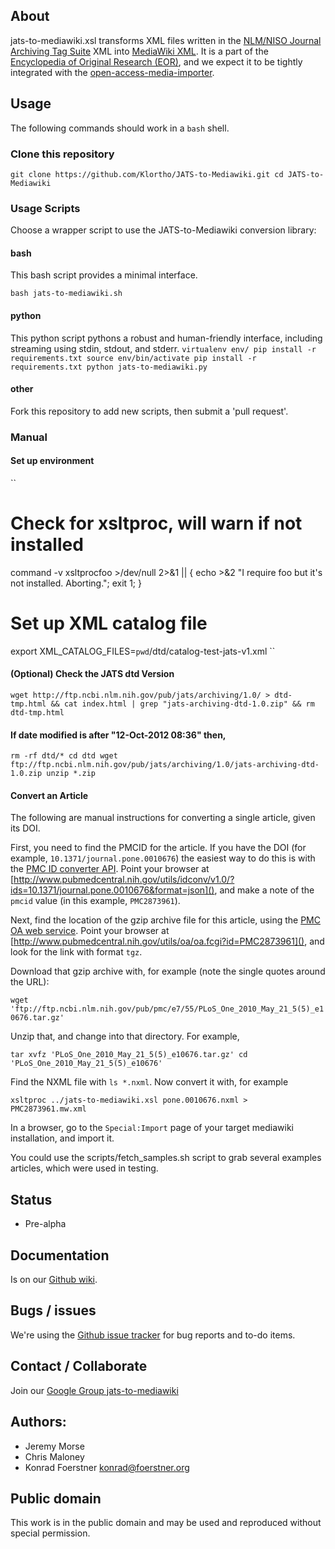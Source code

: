 ## About

jats-to-mediawiki.xsl transforms XML files written in the [NLM/NISO
Journal Archiving Tag Suite][1] XML into [MediaWiki XML][3]. It is a
part of the [Encyclopedia of Original Research (EOR)][4], and we expect
it to be tightly integrated with the [open-access-media-importer][5].

[1]: http://jats.nlm.nih.gov/

[3]: http://www.mediawiki.org/xml/export-0.6/

[4]: http://en.wikiversity.org/wiki/User:OpenScientist/Open_grant_writing_-_Encyclopaedia_of_original_research

[5]: http://en.wikiversity.org/wiki/User:OpenScientist/Open_grant_writing/Wissenswert_2011/Documentation

## Usage

The following commands should work in a `bash` shell.

### Clone this repository
``
git clone https://github.com/Klortho/JATS-to-Mediawiki.git
cd JATS-to-Mediawiki
``

### Usage Scripts

Choose a wrapper script to use the JATS-to-Mediawiki conversion library:

#### bash
This bash script provides a minimal interface.

`bash jats-to-mediawiki.sh`

#### python
This python script pythons a robust and human-friendly interface, including streaming using stdin, stdout, and stderr.
``
virtualenv env/
pip install -r requirements.txt
source env/bin/activate
pip install -r requirements.txt
python jats-to-mediawiki.py
``

#### other
Fork this repository to add new scripts, then submit a 'pull request'.


### Manual

#### Set up environment
``
# Check for xsltproc, will warn if not installed
command -v xsltprocfoo >/dev/null 2>&1 || { echo >&2 "I require foo but it's not installed.  Aborting."; exit 1; }

# Set up XML catalog file
export XML_CATALOG_FILES=`pwd`/dtd/catalog-test-jats-v1.xml
``

#### (Optional) Check the JATS dtd Version

`wget http://ftp.ncbi.nlm.nih.gov/pub/jats/archiving/1.0/ > dtd-tmp.html && cat index.html | grep "jats-archiving-dtd-1.0.zip" && rm dtd-tmp.html`

#### If date modified is after "12-Oct-2012 08:36" then,
``
rm -rf dtd/*
cd dtd
wget ftp://ftp.ncbi.nlm.nih.gov/pub/jats/archiving/1.0/jats-archiving-dtd-1.0.zip
unzip *.zip
``

#### Convert an Article
The following are manual instructions for converting a single article, given its DOI.

First, you need to find the PMCID for the article.  If you have the DOI (for example,
`10.1371/journal.pone.0010676`) the easiest way to do this is with the [PMC ID converter
API](http://www.ncbi.nlm.nih.gov/pmc/tools/id-converter-api/).  Point your browser at
[http://www.pubmedcentral.nih.gov/utils/idconv/v1.0/?ids=10.1371/journal.pone.0010676&format=json](),
and make a note of the `pmcid` value (in this example, `PMC2873961`).

Next, find the location of the gzip archive file for this article, using the [PMC OA web
service](http://www.ncbi.nlm.nih.gov/pmc/tools/oa-service/).  Point your browser at
[http://www.pubmedcentral.nih.gov/utils/oa/oa.fcgi?id=PMC2873961](), and look for the link with
format `tgz`.

Download that gzip archive with, for example (note the single quotes around the URL):

``
wget 'ftp://ftp.ncbi.nlm.nih.gov/pub/pmc/e7/55/PLoS_One_2010_May_21_5(5)_e10676.tar.gz'
``

Unzip that, and change into that directory.  For example,

``
tar xvfz 'PLoS_One_2010_May_21_5(5)_e10676.tar.gz'
cd 'PLoS_One_2010_May_21_5(5)_e10676'
``

Find the NXML file with `ls *.nxml`.  Now convert it with, for example

``
xsltproc ../jats-to-mediawiki.xsl pone.0010676.nxml > PMC2873961.mw.xml
``

In a browser, go to the `Special:Import` page of your target mediawiki installation, and import it.

You could use the scripts/fetch_samples.sh script to grab several examples
articles, which were used in testing.

## Status

* Pre-alpha

## Documentation

Is on our [Github wiki](https://github.com/Klortho/JATS-to-Mediawiki/wiki).

## Bugs / issues

We're using the [Github issue tracker](https://github.com/Klortho/JATS-to-Mediawiki/issues)
for bug reports and to-do items.

## Contact / Collaborate

Join our [Google Group jats-to-mediawiki](https://groups.google.com/d/forum/jats-to-mediawiki)

## Authors:

* Jeremy Morse
* Chris Maloney
* Konrad Foerstner <konrad@foerstner.org>

## Public domain

This work is in the public domain and may be used and reproduced without
special permission.
